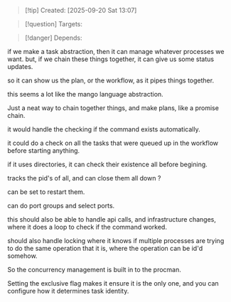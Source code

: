 
>[!tip] Created: [2025-09-20 Sat 13:07]

>[!question] Targets: 

>[!danger] Depends: 

if we make a task abstraction, then it can manage whatever processes we want.
but, if we chain these things together, it can give us some status updates.

so it can show us the plan, or the workflow, as it pipes things together.

this seems a lot like the mango language abstraction.

Just a neat way to chain together things, and make plans, like a promise chain.

it would handle the checking if the command exists automatically.

it could do a check on all the tasks that were queued up in the workflow before starting anything.

if it uses directories, it can check their existence all before begining.

tracks the pid's of all, and can close them all down ?

can be set to restart them.

can do port groups and select ports.

this should also be able to handle api calls, and infrastructure changes, where it does a loop to check if the command worked.

should also handle locking where it knows if multiple processes are trying to do the same operation that it is, where the operation can be id'd somehow.

So the concurrency management is built in to the procman.

Setting the exclusive flag makes it ensure it is the only one, and you can configure how it determines task identity.